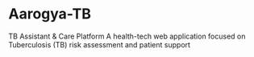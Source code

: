 # Aarogya-TB
TB Assistant &amp; Care Platform A health-tech web application focused on Tuberculosis (TB) risk assessment and patient support
